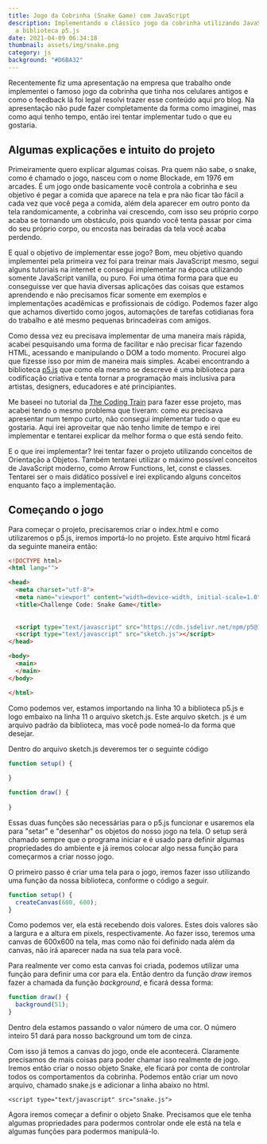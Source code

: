 ```yaml
---
title: Jogo da Cobrinha (Snake Game) com JavaScript
description: Implementando o clássico jogo da cobrinha utilizando JavaScript com
  a biblioteca p5.js
date: 2021-04-09 06:34:18
thumbnail: assets/img/snake.png
category: js
background: "#D6BA32"
---
```

Recentemente fiz uma apresentação na empresa que trabalho onde implementei o famoso jogo da cobrinha que tinha nos celulares antigos e como o feedback lá foi legal resolvi trazer esse conteúdo aqui pro blog. Na apresentação não pude fazer completamente da forma como imaginei, mas como aqui tenho tempo, então irei tentar implementar tudo o que eu gostaria.

## Algumas explicações e intuito do projeto

Primeiramente quero explicar algumas coisas. Pra quem não sabe, o snake, como é chamado o jogo, nasceu com o nome Blockade, em 1976 em arcades. É um jogo onde basicamente você controla a cobrinha e seu objetivo é pegar a comida que aparece na tela e pra não ficar tão fácil a cada vez que você pega a comida, além dela aparecer em outro ponto da tela randomicamente, a cobrinha vai crescendo, com isso seu próprio corpo acaba se tornando um obstáculo, pois quando você tenta passar por cima do seu próprio corpo, ou encosta nas beiradas da tela você acaba perdendo.

E qual o objetivo de implementar esse jogo? Bom, meu objetivo quando implementei pela primeira vez foi para treinar mais JavaScript mesmo, segui alguns tutoriais na internet e consegui implementar na época utilizando somente JavaScript vanilla, ou puro. Foi uma ótima forma para que eu conseguisse ver que havia diversas aplicações das coisas que estamos aprendendo e não precisamos ficar somente em exemplos e implementações acadêmicas e profissionais de código. Podemos fazer algo que achamos divertido como jogos, automações de tarefas cotidianas fora do trabalho e até mesmo pequenas brincadeiras com amigos.

Como dessa vez eu precisava implementar de uma maneira mais rápida, acabei pesquisando uma forma de facilitar e não precisar ficar fazendo HTML, acessando e manipulando o DOM a todo momento. Procurei algo que fizesse isso por mim de maneira mais simples. Acabei encontrando a biblioteca [p5.js](https://p5js.org/) que como ela mesmo se descreve é uma biblioteca para codificação criativa e tenta tornar a programação mais inclusiva para artistas, designers, educadores e até principiantes.

Me baseei no tutorial da [The Coding Train](https://thecodingtrain.com/) para fazer esse projeto, mas acabei tendo o mesmo problema que tiveram: como eu precisava apresentar num tempo curto, não consegui implementar tudo o que eu gostaria. Aqui irei aproveitar que não tenho limite de tempo e irei implementar e tentarei explicar da melhor forma o que está sendo feito.

E o que irei implementar? Irei tentar fazer o projeto utilizando conceitos de Orientação a Objetos. Também tentarei utilizar o máximo possível conceitos de JavaScript moderno, como Arrow Functions, let, const e classes. Tentarei ser o mais didático possível e irei explicando alguns conceitos enquanto faço a implementação.

## Começando o jogo

Para começar o projeto, precisaremos criar o index.html e como utilizaremos o p5.js, iremos importá-lo no projeto. Este arquivo html ficará da seguinte maneira então:

```html
<!DOCTYPE html>
<html lang="">

<head>
  <meta charset="utf-8">
  <meta name="viewport" content="width=device-width, initial-scale=1.0">
  <title>Challenge Code: Snake Game</title>
  
  
  <script type="text/javascript" src="https://cdn.jsdelivr.net/npm/p5@1.3.1/lib/p5.min.js"></script>
  <script type="text/javascript" src="sketch.js"></script>
</head>

<body>
  <main>
  </main>
</body>

</html>
```

Como podemos ver, estamos importando na linha 10 a biblioteca p5.js e logo embaixo na linha 11 o arquivo sketch.js. Este arquivo sketch. js é um arquivo padrão da biblioteca, mas você pode nomeá-lo da forma que desejar.

Dentro do arquivo sketch.js deveremos ter o seguinte código

```javascript
function setup() {
  
}

function draw() {
  
}
```

Essas duas funções são necessárias para o p5.js funcionar e usaremos ela para "setar" e "desenhar" os objetos do nosso jogo na tela. O setup será chamado sempre que o programa iniciar e é usado para definir algumas propriedades do ambiente e já iremos colocar algo nessa função para começarmos a criar nosso jogo.

O primeiro passo é criar uma tela para o jogo, iremos fazer isso utilizando uma função da nossa biblioteca, conforme o código a seguir.

```javascript
function setup() {
  createCanvas(600, 600);
}
```

Como podemos ver, ela está recebendo dois valores. Estes dois valores são a largura e a altura em pixels, respectivamente. Ao fazer isso, teremos uma canvas de 600x600 na tela, mas como não foi definido nada além da canvas, não irá aparecer nada na sua tela para você.

Para realmente ver como esta canvas foi criada, podemos utilizar uma função para definir uma cor para ela. Então dentro da função *draw* iremos fazer a chamada da função *background*, e ficará dessa forma:

```javascript
function draw() {
  background(51);  
}
```

Dentro dela estamos passando o valor número de uma cor. O número inteiro 51 dará para nosso background um tom de cinza.

Com isso já temos a canvas do jogo, onde ele acontecerá. Claramente precisamos de mais coisas para poder chamar isso realmente de jogo. Iremos então criar o nosso objeto Snake, ele ficará por conta de controlar todos os comportamentos da cobrinha. Podemos então criar um novo arquivo, chamado snake.js e adicionar a linha abaixo no html.

`<script type="text/javascript" src="snake.js">`

Agora iremos começar a definir o objeto Snake. Precisamos que ele tenha algumas propriedades para podermos controlar onde ele está na tela e algumas funções para podermos manipulá-lo.